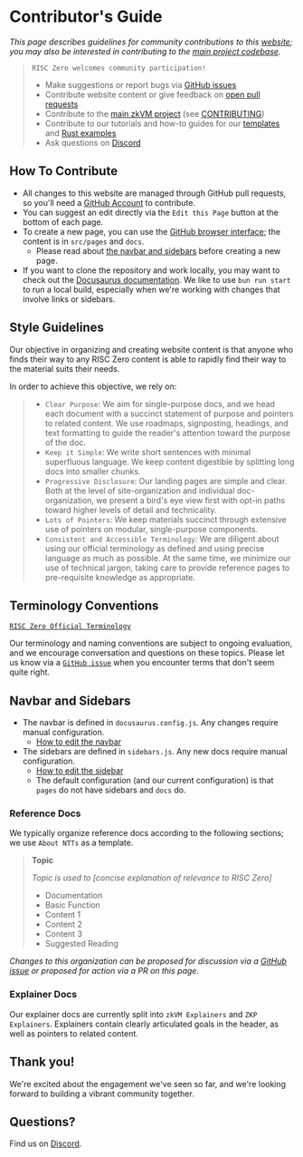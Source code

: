# Contributor's Guide

_This page describes guidelines for community contributions to this [website](https://github.com/risc0/risc0/tree/main/website); you may also be interested in contributing to the [main project codebase](https://github.com/risc0/risc0)._

> `RISC Zero welcomes community participation!`
>
> - Make suggestions or report bugs via [GitHub issues](https://github.com/risc0/risc0/issues)
> - Contribute website content or give feedback on [open pull requests](https://github.com/risc0/risc0/pulls)
> - Contribute to the [main zkVM project](https://github.com/risc0/risc0) (see [CONTRIBUTING](https://github.com/risc0/risc0/blob/main/CONTRIBUTING.md))
> - Contribute to our tutorials and how-to guides for our [templates](https://github.com/risc0/risc0/tree/main/risc0/cargo-risczero/templates) and [Rust examples](https://github.com/risc0/risc0/tree/main/examples)
> - Ask questions on [Discord](https://discord.gg/risczero)

## How To Contribute

- All changes to this website are managed through GitHub pull requests, so you'll need a [GitHub Account](https://github.com) to contribute.
- You can suggest an edit directly via the `Edit this Page` button at the bottom of each page.
- To create a new page, you can use the [GitHub browser interface](https://github.com/risc0/risc0/tree/main/website); the content is in `src/pages` and `docs`.
  - Please read about [the navbar and sidebars](./contributors-guide.md#navbar-and-sidebars) before creating a new page.
- If you want to clone the repository and work locally, you may want to check out the [Docusaurus documentation](https://docusaurus.io/docs/installation).
  We like to use `bun run start` to run a local build, especially when we're working with changes that involve links or sidebars.

## Style Guidelines

Our objective in organizing and creating website content is that anyone who finds their way to any RISC Zero content is able to rapidly find their way to the material suits their needs.

In order to achieve this objective, we rely on:

> - `Clear Purpose`: We aim for single-purpose docs, and we head each document with a succinct statement of purpose and pointers to related content.
>   We use roadmaps, signposting, headings, and text formatting to guide the reader's attention toward the purpose of the doc.
> - `Keep it Simple`: We write short sentences with minimal superfluous language.
>   We keep content digestible by splitting long docs into smaller chunks.
> - `Progressive Disclosure`: Our landing pages are simple and clear.
>   Both at the level of site-organization and individual doc-organization, we present a bird's eye view first with opt-in paths toward higher levels of detail and technicality.
> - `Lots of Pointers`: We keep materials succinct through extensive use of pointers on modular, single-purpose components.
> - `Consistent and Accessible Terminology`: We are diligent about using our official terminology as defined and using precise language as much as possible.
>   At the same time, we minimize our use of technical jargon, taking care to provide reference pages to pre-requisite knowledge as appropriate.

## Terminology Conventions

[`RISC Zero Official Terminology`](./terminology.md)

Our terminology and naming conventions are subject to ongoing evaluation, and we encourage conversation and questions on these topics.
Please let us know via a [`GitHub issue`](https://github.com/risc0/risc0/issues) when you encounter terms that don't seem quite right.

## Navbar and Sidebars

- The navbar is defined in `docusaurus.config.js`. Any changes require manual configuration.
  - [How to edit the navbar](https://docusaurus.io/docs/api/docusaurus-config)
- The sidebars are defined in `sidebars.js`. Any new docs require manual configuration.
  - [How to edit the sidebar](https://docusaurus.io/docs/sidebar)
  - The default configuration (and our current configuration) is that `pages` do not have sidebars and `docs` do.

### Reference Docs

We typically organize reference docs according to the following sections; we use `About NTTs` as a template.

> **Topic**
>
> _Topic is used to \[concise explanation of relevance to RISC Zero]_
>
> - Documentation
> - Basic Function
> - Content 1
> - Content 2
> - Content 3
> - Suggested Reading

_Changes to this organization can be proposed for discussion via a [GitHub issue](https://github.com/risc0/risc0/issues) or proposed for action via a PR on this page._

### Explainer Docs

Our explainer docs are currently split into `zkVM Explainers` and `ZKP Explainers`.
Explainers contain clearly articulated goals in the header, as well as pointers to related content.

## Thank you!

We're excited about the engagement we've seen so far, and we're looking forward to building a vibrant community together.

## Questions?

Find us on [Discord](https://discord.gg/risczero).
